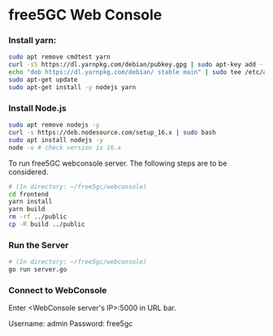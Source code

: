 # free5GC Web Console

### Install yarn:
```bash
sudo apt remove cmdtest yarn
curl -sS https://dl.yarnpkg.com/debian/pubkey.gpg | sudo apt-key add -
echo "deb https://dl.yarnpkg.com/debian/ stable main" | sudo tee /etc/apt/sources.list.d/yarn.list
sudo apt-get update
sudo apt-get install -y nodejs yarn
```

### Install Node.js
```bash
sudo apt remove nodejs -y
curl -s https://deb.nodesource.com/setup_16.x | sudo bash
sudo apt install nodejs -y
node -v # check version is 16.x
```

To run free5GC webconsole server. The following steps are to be considered.
```bash
# (In directory: ~/free5gc/webconsole)
cd frontend
yarn install
yarn build
rm -rf ../public
cp -R build ../public
```

### Run the Server
```bash
# (In directory: ~/free5gc/webconsole)
go run server.go
```

### Connect to WebConsole

Enter <WebConsole server's IP>:5000 in URL bar.

Username: admin
Password: free5gc
